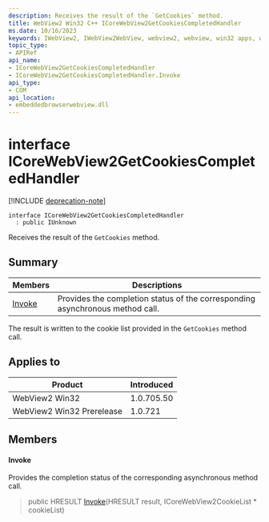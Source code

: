```yaml
---
description: Receives the result of the `GetCookies` method.
title: WebView2 Win32 C++ ICoreWebView2GetCookiesCompletedHandler
ms.date: 10/16/2023
keywords: IWebView2, IWebView2WebView, webview2, webview, win32 apps, win32, edge, ICoreWebView2, ICoreWebView2Controller, browser control, edge html, ICoreWebView2GetCookiesCompletedHandler
topic_type: 
- APIRef
api_name:
- ICoreWebView2GetCookiesCompletedHandler
- ICoreWebView2GetCookiesCompletedHandler.Invoke
api_type:
- COM
api_location:
- embeddedbrowserwebview.dll
---
```


# interface ICoreWebView2GetCookiesCompletedHandler

[!INCLUDE [deprecation-note](../includes/deprecation-note.md)]

```
interface ICoreWebView2GetCookiesCompletedHandler
  : public IUnknown
```

Receives the result of the `GetCookies` method.

## Summary

 Members                        | Descriptions
--------------------------------|---------------------------------------------
[Invoke](#invoke) | Provides the completion status of the corresponding asynchronous method call.

The result is written to the cookie list provided in the `GetCookies` method call.

## Applies to

Product                         | Introduced
--------------------------------|---------------------------------------------
WebView2 Win32            |    1.0.705.50
WebView2 Win32 Prerelease |    1.0.721

## Members

#### Invoke

Provides the completion status of the corresponding asynchronous method call.

> public HRESULT [Invoke](#invoke)(HRESULT result, ICoreWebView2CookieList * cookieList)

